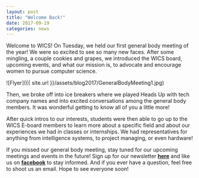 ```yaml
---
layout: post
title: "Welcome Back!"
date: 2017-09-19
categories: news
---
```


Welcome to WICS! On Tuesday, we held our first general body meeting of the year! We were so excited to see so many new faces. After some mingling, a couple cookies and grapes, we introduced the WICS board, upcoming events, and what our mission is, to advocate and encourage women to pursue computer science. 

![Flyer]({{ site.url }}/assets/blog2017/GeneralBodyMeeting1.jpg)

Then, we broke off into ice breakers where we played Heads Up with tech company names and into excited conversations among the general body members. It was wonderful getting to know all of you a little more!

After quick intros to our interests, students were then able to go up to the WICS E-board members to learn more about a specific field and about our experiences we had in classes or internships. We had representatives for anything from intelligence systems, to project managing, or even hardware! 

If you missed our general body meeting, stay tuned for our upcoming meetings and events in the future! Sign up for our newsletter [**here**][mailinglist] and like us on [**facebook**][facebook] to stay informed. And if you ever have a question, feel free to shoot us an email. Hope to see everyone soon!


[mailinglist]: http://columbia.us9.list-manage.com/subscribe?u=4c6a1c710f8ab9cce10272368&id=593b5faa43
[facebook]:https://www.facebook.com/CUWICS

